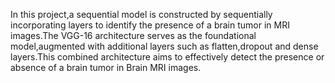 In this project,a sequential model is constructed by sequentially incorporating layers to identify the presence of a brain tumor in MRI images.The VGG-16 architecture serves as the foundational model,augmented with additional layers such as flatten,dropout and dense layers.This combined architecture aims to effectively detect the presence or absence of a brain tumor in Brain MRI images.
